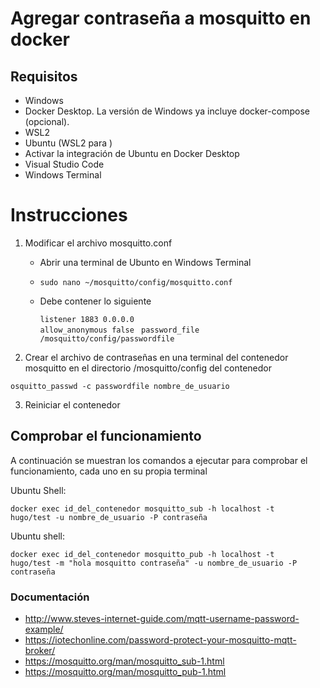 # Agregar contraseña a mosquitto en docker

## Requisitos

- Windows
- Docker Desktop. La versión de Windows ya incluye docker-compose (opcional).
- WSL2
- Ubuntu (WSL2 para )
- Activar la integración de Ubuntu en Docker Desktop
- Visual Studio Code
- Windows Terminal

# Instrucciones

1. Modificar el archivo mosquitto.conf
    - Abrir una terminal de Ubunto en Windows Terminal
    - <code>sudo nano ~/mosquitto/config/mosquitto.conf</code>
    - Debe contener lo siguiente

        <code>listener 1883 0.0.0.0</code>        
        <code>allow_anonymous false</code>
       <code> password_file /mosquitto/config/passwordfile</code>

2. Crear el archivo de contraseñas en una terminal del contenedor mosquitto en el directorio /mosquitto/config del contenedor

<code>osquitto_passwd -c passwordfile nombre_de_usuario</code>

3. Reiniciar el contenedor

## Comprobar el funcionamiento

A continuación se muestran los comandos a ejecutar para comprobar el funcionamiento, cada uno en su propia terminal

Ubuntu Shell:

<code>docker exec id_del_contenedor mosquitto_sub -h localhost -t hugo/test -u nombre_de_usuario -P contraseña</code>

Ubuntu shell:

<code>docker exec id_del_contenedor mosquitto_pub -h localhost -t hugo/test -m "hola mosquitto contraseña" -u nombre_de_usuario -P contraseña</code>

### Documentación

- http://www.steves-internet-guide.com/mqtt-username-password-example/
- https://iotechonline.com/password-protect-your-mosquitto-mqtt-broker/
- https://mosquitto.org/man/mosquitto_sub-1.html
- https://mosquitto.org/man/mosquitto_pub-1.html

